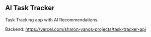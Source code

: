 ## AI Task Tracker
Task Tracking app with AI Recommendations.

Backend: https://vercel.com/sharon-yangs-projects/task-tracker-api
